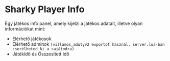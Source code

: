 # Sharky Player Info

Egy játékos infó panel, amely kijelzi a játékos adatait, illetve olyan információkat mint:
- Elérhető játékosok
- Elérhető adminok ```(villamos_adutyv2 exportot használ, server.lua-ban cserélheted ki a sajátodra)```
- Játékidő és Összesített idő